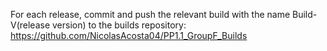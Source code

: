 For each release, commit and push the relevant build with the name Build-V(release version) to the builds repository: https://github.com/NicolasAcosta04/PP1.1_GroupF_Builds
